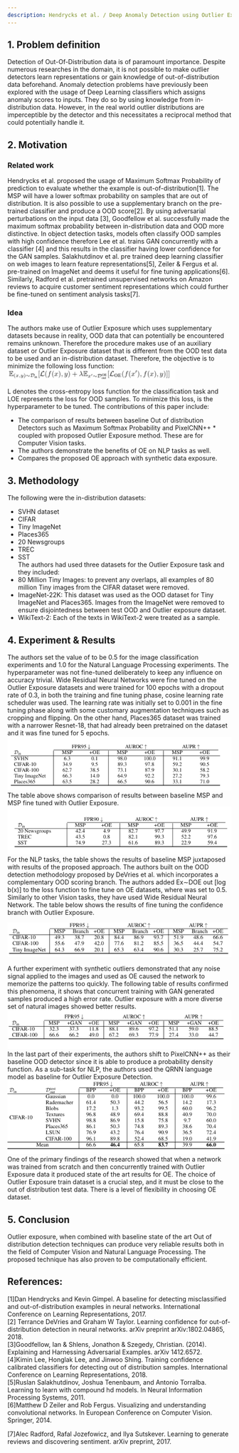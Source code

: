 ```yaml
---
description: Hendrycks et al. / Deep Anomaly Detection using Outlier Exposure / ICLR 2019
---
```

##  1. Problem definition

Detection of Out-Of-Distribution data is of paramount importance. Despite numerous researches in the domain, it is not possible to make outlier detectors learn representations or gain knowledge of out-of-distribution data beforehand. Anomaly detection problems have previously been explored with the usage of Deep Learning classifiers which assigns anomaly scores to inputs. They do so by using knowledge from in-distribution data. However, in the real world outlier distributions are imperceptible by the detector and this necessitates a reciprocal method that could potentially handle it. 

## 2. Motivation
### Related work
Hendrycks et al. proposed the usage of Maximum Softmax Probability of prediction to evaluate whether the example is out-of-distribution[1]. The MSP will have a lower softmax probability on samples that are out of distribution. It is also possible to use a supplementary branch on the pre-trained classifier and produce a OOD score[2]. By using adversarial perturbations on the input data [3], Goodfellow et al. successfully made the maximum softmax probability between in-distribution data and OOD more distinctive. In object detection tasks, models often classify OOD samples with high confidence therefore Lee et al. trains GAN concurrently with a classifier [4] and this results in the classifier having lower confidence for the GAN samples. 
 Salakhutdinov et al. pre trained deep learning classifier on web images to learn feature representations[5], Zeiler & Fergus et al. pre-trained on ImageNet and deems it useful for fine tuning applications[6]. Similarly, Radford et al. pretrained unsupervised networks on Amazon reviews to acquire customer sentiment representations which could further be fine-tuned on sentiment analysis tasks[7]. 
### Idea

The authors make use of Outlier Exposure which uses supplementary datasets because in reality, OOD data that can potentially be encountered remains unknown. Therefore the procedure makes use of an auxiliary dataset or Outlier Exposure dataset that is  different from the OOD test data to be used and an in-distribution dataset. Therefore, the objective is to minimize the following loss function: <br />
![Objective Function](../../.gitbook/assets/ICLR-2019-OutlierExposure/loss.png)

L denotes the cross-entropy loss function for the classification task and   LOE   represents the loss for OOD samples. To minimize this loss,   is the hyperparameter to be tuned. The contributions of this paper include:
* The comparison of results between baseline Out of distribution Detectors such as Maximum Softmax Probability and PixelCNN++ * coupled with proposed Outlier Exposure method. These are for Computer Vision tasks.
* The authors demonstrate the benefits of OE on NLP tasks as well. 
* Compares the proposed OE approach with synthetic data exposure.

## 3. Methodology
The following were the in-distribution datasets:
* SVHN dataset
* CIFAR
* Tiny ImageNet
* Places365
* 20 Newsgroups
* TREC
* SST<br />
The authors had used three datasets for the Outlier Exposure task and they included:
* 80 Million Tiny Images: to prevent any overlaps, all examples of 80 million Tiny images from the CIFAR dataset were removed. 
* ImageNet-22K: This dataset was used as the OOD dataset for Tiny ImageNet and Places365. Images from the ImageNet were removed to ensure disjointedness between test OOD and Outlier exposure dataset. 
* WikiText-2: Each of the texts in WikiText-2 were treated as a sample. 
## 4. Experiment & Results
The authors set the value of  to be 0.5 for the image classification experiments and 1.0 for the Natural Language Processing experiments. The hyperparameter was not fine-tuned deliberately to keep any influence on accuracy trivial. 
Wide Residual Neural Networks were fine tuned on the Outlier Exposure datasets and were trained for 100 epochs with a dropout rate of 0.3, in both the training and fine tuning phase, cosine learning rate scheduler was used. The learning rate was initially set to 0.001 in the fine tuning phase along with some customary augmentation techniques such as cropping and flipping. On the other hand, Places365 dataset was trained with a narrower Resnet-18, that had already been pretrained on the dataset and it was fine tuned for 5 epochs. <br />
  ![table 1](../../.gitbook/assets/ICLR-2019-OutlierExposure/1.png) <br />
The table above shows comparison of results between baseline MSP and MSP fine tuned with Outlier Exposure. <br />
  ![table 2](../../.gitbook/assets/ICLR-2019-OutlierExposure/2.png) <br />
For the NLP tasks, the table shows the results of baseline MSP juxtaposed with results of the proposed approach.
The authors built on the OOD detection methodology proposed by DeVries et al. which incorporates a complementary OOD scoring branch. The authors added  Ex∼DOE
out [log b(x)]  to the loss function to fine tune on OE datasets, where   was set to 0.5. Similarly to other Vision tasks, they have used Wide Residual Neural Network. The table below shows the results of fine tuning the confidence branch with Outlier Exposure.<br />

![table 3](../../.gitbook/assets/ICLR-2019-OutlierExposure/3.png) <br />

A further experiment with synthetic outliers demonstrated that any noise signal applied to the images and used as OE caused the network to memorize the patterns too quickly. The following table of results confirmed this phenomena, it shows that concurrent training with GAN generated samples produced a high error rate. Outlier exposure with a more diverse set of natural images showed better results.<br />
![table 4](../../.gitbook/assets/ICLR-2019-OutlierExposure/4.png) <br />
In the last part of their experiments, the authors shift to PixelCNN++ as their baseline OOD detector since it is able to produce a probability density function. As a sub-task for NLP, the authors used the QRNN language model as baseline for Outlier Exposure Detection. <br />
![table 5](../../.gitbook/assets/ICLR-2019-OutlierExposure/5.png) <br />
 One of the primary findings of the research showed that when a network was trained from scratch and then concurrently trained with Outlier Exposure data it produced state of the art results for OE. The choice of Outlier Exposure train dataset is a crucial step, and it must be close to the out of distribution test data. There is a level of flexibility in choosing OE dataset. 

## 5. Conclusion
Outlier exposure, when combined with baseline state of the art Out of distribution detection techniques can produce very reliable results both in the field of Computer Vision and Natural Language Processing. The proposed technique has also proven to be computationally efficient. 

## References:
[1]Dan Hendrycks and Kevin Gimpel. A baseline for detecting misclassified and out-of-distribution examples in neural networks. International Conference on Learning Representations, 2017.<br />
[2] Terrance DeVries and Graham W Taylor. Learning confidence for out-of-distribution detection in neural networks. arXiv preprint arXiv:1802.04865, 2018.<br />
[3]Goodfellow, Ian & Shlens, Jonathon & Szegedy, Christian. (2014). Explaining and Harnessing Adversarial Examples. arXiv 1412.6572.<br />
[4]Kimin Lee, Honglak Lee, and Jinwoo Shing. Training confidence calibrated classifiers for detecting out of distribution samples. International Conference on Learning Representations, 2018. <br />
[5]Ruslan Salakhutdinov, Joshua Tenenbaum, and Antonio Torralba. Learning to learn with compound hd models. In Neural Information Processing Systems, 2011. <br />
[6]Matthew D Zeiler and Rob Fergus. Visualizing and understanding convolutional networks. In European Conference on Computer Vision. Springer, 2014. <br />

[7]Alec Radford, Rafal Jozefowicz, and Ilya Sutskever. Learning to generate reviews and discovering sentiment. arXiv preprint, 2017.<br />
